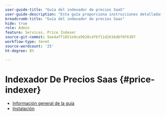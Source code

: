 ```yaml
---
user-guide-title: "Guía del indexador de precios SaaS"
user-guide-description: "Esta guía proporciona instrucciones detalladas para utilizar el indexador de precios SaaS."
breadcrumb-title: "Guía del indexador de precios Saas"
hide: true
role: Admin
feature: Services, Price Indexer
source-git-commit: 9ae4aff1851e9ce9920c4fbf11d2616d6f0f6307
workflow-type: tm+mt
source-wordcount: '25'
ht-degree: 8%

---
```


# Indexador De Precios Saas {#price-indexer}

- [Información general de la guía](index.md)
- [Instalación](installation.md)

